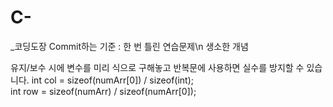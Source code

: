 # C-
_코딩도장
Commit하는 기준 :
한 번 틀린 연습문제\n
생소한 개념

유지/보수 시에 변수를 미리 식으로 구해놓고 반복문에 사용하면 실수를 방지할 수 있습니다.
    int col = sizeof(numArr[0]) / sizeof(int);    
    int row = sizeof(numArr) / sizeof(numArr[0]); 
